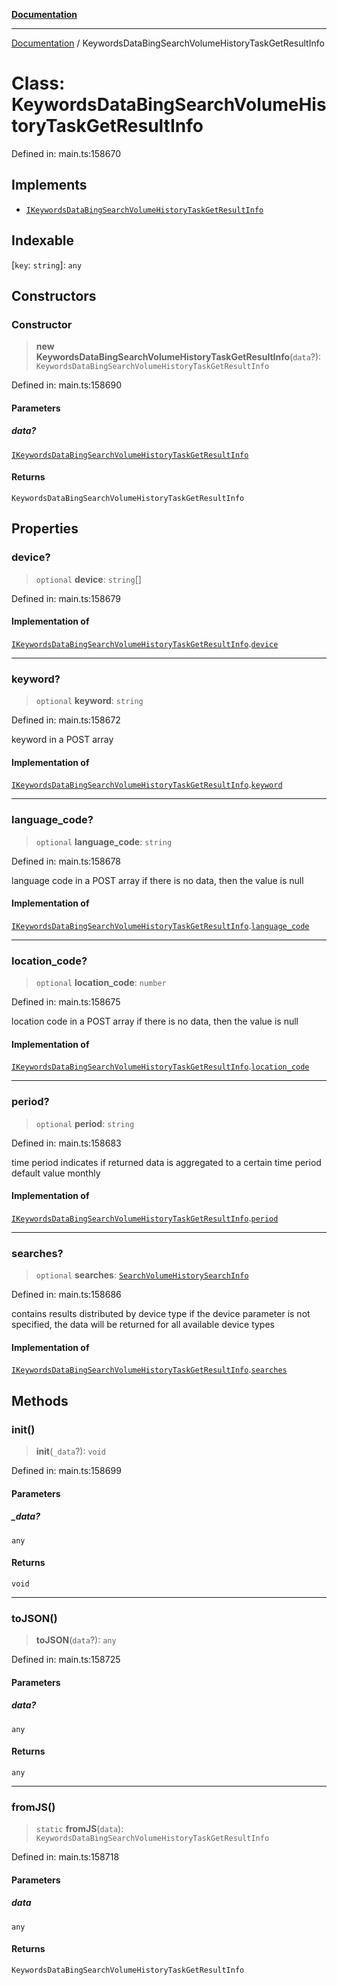 [**Documentation**](../README.md)

***

[Documentation](../README.md) / KeywordsDataBingSearchVolumeHistoryTaskGetResultInfo

# Class: KeywordsDataBingSearchVolumeHistoryTaskGetResultInfo

Defined in: main.ts:158670

## Implements

- [`IKeywordsDataBingSearchVolumeHistoryTaskGetResultInfo`](../interfaces/IKeywordsDataBingSearchVolumeHistoryTaskGetResultInfo.md)

## Indexable

\[`key`: `string`\]: `any`

## Constructors

### Constructor

> **new KeywordsDataBingSearchVolumeHistoryTaskGetResultInfo**(`data`?): `KeywordsDataBingSearchVolumeHistoryTaskGetResultInfo`

Defined in: main.ts:158690

#### Parameters

##### data?

[`IKeywordsDataBingSearchVolumeHistoryTaskGetResultInfo`](../interfaces/IKeywordsDataBingSearchVolumeHistoryTaskGetResultInfo.md)

#### Returns

`KeywordsDataBingSearchVolumeHistoryTaskGetResultInfo`

## Properties

### device?

> `optional` **device**: `string`[]

Defined in: main.ts:158679

#### Implementation of

[`IKeywordsDataBingSearchVolumeHistoryTaskGetResultInfo`](../interfaces/IKeywordsDataBingSearchVolumeHistoryTaskGetResultInfo.md).[`device`](../interfaces/IKeywordsDataBingSearchVolumeHistoryTaskGetResultInfo.md#device)

***

### keyword?

> `optional` **keyword**: `string`

Defined in: main.ts:158672

keyword in a POST array

#### Implementation of

[`IKeywordsDataBingSearchVolumeHistoryTaskGetResultInfo`](../interfaces/IKeywordsDataBingSearchVolumeHistoryTaskGetResultInfo.md).[`keyword`](../interfaces/IKeywordsDataBingSearchVolumeHistoryTaskGetResultInfo.md#keyword)

***

### language\_code?

> `optional` **language\_code**: `string`

Defined in: main.ts:158678

language code in a POST array
if there is no data, then the value is null

#### Implementation of

[`IKeywordsDataBingSearchVolumeHistoryTaskGetResultInfo`](../interfaces/IKeywordsDataBingSearchVolumeHistoryTaskGetResultInfo.md).[`language_code`](../interfaces/IKeywordsDataBingSearchVolumeHistoryTaskGetResultInfo.md#language_code)

***

### location\_code?

> `optional` **location\_code**: `number`

Defined in: main.ts:158675

location code in a POST array
if there is no data, then the value is null

#### Implementation of

[`IKeywordsDataBingSearchVolumeHistoryTaskGetResultInfo`](../interfaces/IKeywordsDataBingSearchVolumeHistoryTaskGetResultInfo.md).[`location_code`](../interfaces/IKeywordsDataBingSearchVolumeHistoryTaskGetResultInfo.md#location_code)

***

### period?

> `optional` **period**: `string`

Defined in: main.ts:158683

time period
indicates if returned data is aggregated to a certain time period
default value monthly

#### Implementation of

[`IKeywordsDataBingSearchVolumeHistoryTaskGetResultInfo`](../interfaces/IKeywordsDataBingSearchVolumeHistoryTaskGetResultInfo.md).[`period`](../interfaces/IKeywordsDataBingSearchVolumeHistoryTaskGetResultInfo.md#period)

***

### searches?

> `optional` **searches**: [`SearchVolumeHistorySearchInfo`](SearchVolumeHistorySearchInfo.md)

Defined in: main.ts:158686

contains results distributed by device type
if the device parameter is not specified, the data will be returned for all available device types

#### Implementation of

[`IKeywordsDataBingSearchVolumeHistoryTaskGetResultInfo`](../interfaces/IKeywordsDataBingSearchVolumeHistoryTaskGetResultInfo.md).[`searches`](../interfaces/IKeywordsDataBingSearchVolumeHistoryTaskGetResultInfo.md#searches)

## Methods

### init()

> **init**(`_data`?): `void`

Defined in: main.ts:158699

#### Parameters

##### \_data?

`any`

#### Returns

`void`

***

### toJSON()

> **toJSON**(`data`?): `any`

Defined in: main.ts:158725

#### Parameters

##### data?

`any`

#### Returns

`any`

***

### fromJS()

> `static` **fromJS**(`data`): `KeywordsDataBingSearchVolumeHistoryTaskGetResultInfo`

Defined in: main.ts:158718

#### Parameters

##### data

`any`

#### Returns

`KeywordsDataBingSearchVolumeHistoryTaskGetResultInfo`

